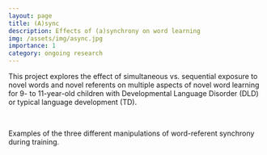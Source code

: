```yaml
---
layout: page
title: (A)sync
description: Effects of (a)synchrony on word learning
img: /assets/img/async.jpg
importance: 1
category: ongoing research
---
```


This project explores the effect of simultaneous vs. sequential exposure to novel words and novel referents on multiple aspects of novel word learning for 9- to 11-year-old children with Developmental Language Disorder (DLD) or typical language development (TD).

<a href="https://osf.io/pzew4" title="OSF"><i class="ai ai-osf"></i></a>
<a href="https://github.com/rpomper/PreFam" title="GitHub"><i class="fab fa-github"></i></a>
<br>

<div class="row">
    <div class="col-sm mt-3 mt-md-0">
        <img class="img-fluid rounded z-depth-1" src="{{ '/assets/img/async_conditions.jpg' | relative_url }}" alt="" title="examples conditions"/>
    </div>
</div>
<div class="caption">
    Examples of the three different manipulations of word-referent synchrony during training.
</div>

